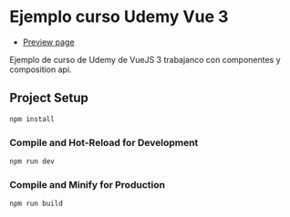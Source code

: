 # Ejemplo curso Udemy Vue 3

- [Preview page](https://enriquevr.netlify.app/)

Ejemplo de curso de Udemy de VueJS 3 trabajanco con componentes y composition api.

## Project Setup

```sh
npm install
```

### Compile and Hot-Reload for Development

```sh
npm run dev
```

### Compile and Minify for Production

```sh
npm run build
```
